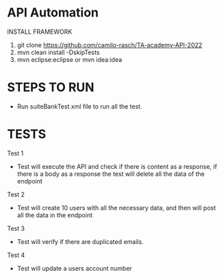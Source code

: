 # API Automation
  
INSTALL FRAMEWORK

1. git clone https://github.com/camilo-rasch/TA-academy-API-2022
2. mvn clean install -DskipTests
3. mvn eclipse:eclipse or mvn idea:idea

# STEPS TO RUN 

- Run suiteBankTest.xml file to run all the test.

# TESTS 

Test 1

- Test will execute the API and check if there is content as a response, if there is a body as a response the test will delete all the data of the endpoint

Test 2

- Test will create 10 users with all the necessary data, and then will post all the data in the endpoint

Test 3

- Test will verify if there are duplicated emails.

Test 4

- Test will update a users account number
